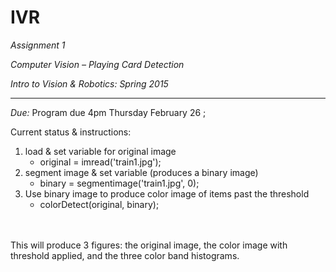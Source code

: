 # IVR
*Assignment 1* 

*Computer Vision – Playing Card Detection*  

*Intro to Vision & Robotics: Spring 2015* 

---------- 

*Due:*	Program due 4pm Thursday February 26 ;  
	  

Current status & instructions:
<ol>
<li>load & set variable  for original image
  <ul><li>original = imread('train1.jpg');</ul>
<li>segment image & set variable (produces a binary image)
  <ul><li>binary = segmentimage('train1.jpg', 0);</ul>
<li>Use binary image to produce color image of items past the threshold
  <ul><li>colorDetect(original, binary);</ul>
</ol>

<br><br>
This will produce 3 figures: the original image, the color image with threshold applied, and the three color band histograms.
